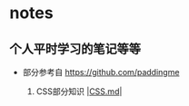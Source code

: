 # notes
## 个人平时学习的笔记等等
-	部分参考自 https://github.com/paddingme

	1. CSS部分知识  |[CSS.md](https://github.com/beer-on-ice/notes/blob/master/CSS.md)| 